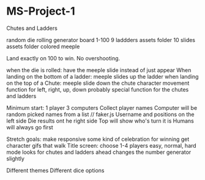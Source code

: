 # MS-Project-1

Chutes and Ladders

random die rolling generator
board 1-100
9 laddders
    assets folder
10 slides
    assets folder
colored meeple

Land exactly on 100 to win. No overshooting.

when the die is rolled: have the meeple slide instead of just appear
When landing on the bottom of a ladder: meeple slides up the ladder
when landing on the top of a Chute: meeple slide down the chute
character movement function for left, right, up, down
probably special function for the chutes and ladders

Minimum start: 1 player 3 computers
Collect player names
    Computer will be random picked names from a list // faker.js
Username and positions on the left side
Die results ont he right side
Top will show who's turn it is
Humans will always go first


Stretch goals:
make responsive
some kind of celebration for winning
get character gifs that walk
Title screen: choose 1-4 players
easy, normal, hard mode
    looks for chutes and ladders ahead
    changes the number generator slightly

Different themes
Different dice options